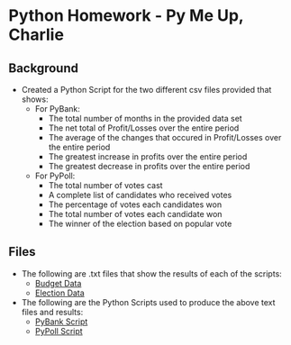 # Python Homework - Py Me Up, Charlie
## Background
+ Created a Python Script for the two different csv files provided that shows:<br>
  - For PyBank:<br>
    - The total number of months in the provided data set<br>
    - The net total of Profit/Losses over the entire period<br>
    - The average of the changes that occured in Profit/Losses over the entire period<br>
    - The greatest increase in profits over the entire period<br>
    - The greatest decrease in profits over the entire period<br>
  - For PyPoll:<br> 
    - The total number of votes cast<br>
    - A complete list of candidates who received votes<br>
    - The percentage of votes each candidates won
    - The total number of votes each candidate won
    - The winner of the election based on popular vote 

## Files
+ The following are .txt files that show the results of each of the scripts:
  - [Budget Data](https://github.com/J3N1/UCI_Homework_Hwang/blob/master/03-Python_Challenge/PyBank/Analysis/budget_data.txt)
  - [Election Data](https://github.com/J3N1/UCI_Homework_Hwang/blob/master/03-Python_Challenge/PyPoll/Analysis/election_data.txt)
+ The following are the Python Scripts used to produce the above text files and results:
  - [PyBank Script](https://github.com/J3N1/UCI_Homework_Hwang/blob/master/03-Python_Challenge/PyBank/main.py)
  - [PyPoll Script](https://github.com/J3N1/UCI_Homework_Hwang/blob/master/03-Python_Challenge/PyPoll/main.py)